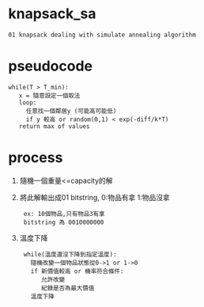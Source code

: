 # knapsack_sa
    01 knapsack dealing with simulate annealing algorithm

# pseudocode

    while(T > T_min):
       x = 隨意設定一個取法
       loop:
         任意找一個鄰居y (可能高可能低)
         if y 較高 or random(0,1) < exp(-diff/k*T)
       return max of values

# process
1. 隨機一個重量<=capacity的解
2. 將此解輸出成01 bitstring, 0:物品有拿 1:物品沒拿

        ex: 10個物品,只有物品3有拿
        bitstring 為 0010000000
3. 溫度下降
        
        while(溫度還沒下降到指定溫度):
          隨機改變一個物品狀態從0->1 or 1->0
          if 新價值較高 or 機率符合條件:
             允許改變
             紀錄是否為最大價值
          溫度下降
